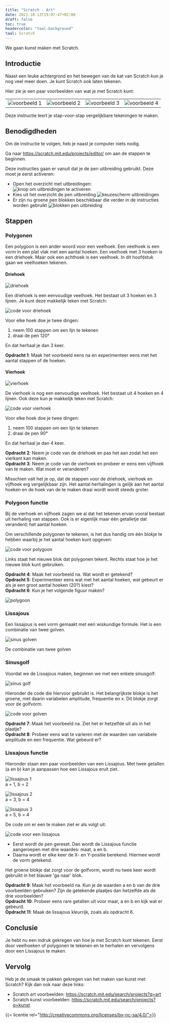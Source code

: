 ```yaml
---
title: "Scratch - Art"
date: 2021-10-13T19:07:47+02:00
draft: false
toc: true
headercolor: "teal-background"
taal: Scratch
---
```


We gaan kunst maken met Scratch.

<!--more-->

## Introductie
Naast een leuke achtergrond en het bewegen van de kat van Scratch kun je nog veel meer doen. Je kunt Scratch ook laten tekenen.

Hier zie je een paar voorbeelden van wat je met Scratch kunt:

|    |    |    |    |
|----|----|----|----|
|![voorbeeld 1](images/example-1.png)|![voorbeeld 2](images/example-2.png)|![voorbeeld 3](images/example-3.png)|![voorbeeld 4](images/example-4.png)|
   

Deze instructie leert je stap-voor-stap vergelijkbare tekeningen te maken.

## Benodigdheden

Om de instructie te volgen, heb je naast je computer niets nodig.

Ga naar https://scratch.mit.edu/projects/editor/ om aan de stappen te beginnen.

Deze instructies gaan er vanuit dat je de pen uitbreiding gebruikt. Deze moet je eerst activeren:

 * Open het overzicht met uitbreidingen:
  ![knop om uitbreidingen te activeren](images/knop-om-uitbreidingen-te-activeren.png)
 * Kies uit het overzicht de pen uitbreiding
  ![keuzescherm uitbreidingen](images/keuze-scherm-uitbreidingen.png)
 * Er zijn nu groene pen blokken beschikbaar die verder in de instructies worden gebruikt
  ![blokken pen uitbreiding](images/blokken-pen-uitbreiding.png)

## Stappen

### Polygonen
Een polygoon is een ander woord voor een veelhoek. Een veelhoek is een vorm in een plat vlak met een aantal hoeken. Een veelhoek met 3 hoeken is een driehoek. Maar ook een achthoek is een veelhoek. In dit hoofdstuk gaan we veelhoeken tekenen.

#### Driehoek

![driehoek](images/driehoek.png)

Een driehoek is een eenvoudige veelhoek. Het bestaat uit 3 hoeken en 3 lijnen. Je kunt deze makkelijk teken met Scratch:

![code voor driehoek](images/driehoek-code.png)

Voor elke hoek doe je twee dingen:

1. neem 100 stappen om een lijn te tekenen
2. draai de pen 120°

En dat herhaal je dan 3 keer.

**Opdracht 1**: Maak het voorbeeld eens na en experimenteer eens met het aantal stappen of de hoeken.

#### Vierhoek

![vierhoek](images/vierhoek.png)

De vierhoek is nog een eenvoudige veelhoek. Het bestaat uit 4 hoeken en 4 lijnen. Ook deze kun je makkelijk teken met Scratch:

![code voor vierhoek](images/vierhoek-code.png)

Voor elke hoek doe je twee dingen:

1. neem 100 stappen om een lijn te tekenen
2. draai de pen 90°

En dat herhaal je dan 4 keer.

**Opdracht 2**: Neem je code van de driehoek en pas het aan zodat het een vierkant kan maken.  
**Opdracht 3**: Neem je code van de vierhoek en probeer er eens een vijfhoek van te maken. Wat moet er veranderen?

Misschien valt het je op, dat de stappen voor de driehoek, vierhoek en vijfhoek erg vergelijkbaar zijn. Het aantal herhalingen is gelijk aan het aantal hoeken en de hoek van de te maken draai wordt wordt steeds groter.

### Polygoon functie

Bij de vierhoek en vijfhoek zagen we al dat het tekenen ervan vooral bestaat uit herhaling van stappen. Ook is er eigenlijk maar één getalletje dat veranderd; het aantal hoeken.

Om verschillende polygonen te tekenen, is het dus handig om één blokje te hebben waarbij je het aantal hoeken kunt opgeven:

![code voor polygoon](images/polygoon-code.png)

Links staat het nieuwe blok dat polygonen tekent. Rechts staat hoe je het nieuwe blok kunt gebruiken.

**Opdracht 4**: Maak het voorbeeld na. Wat wordt er getekend?  
**Opdracht 5**: Experimenteer eens wat met het aantal hoeken, wat gebeurt er als je een groot aantal hoeken (20?) kiest?  
**Opdracht 6**: Kun je het volgende figuur maken?

![polygoon](images/polygoon.png)

### Lissajous
Een lissajous is een vorm gemaakt met een wiskundige formule. Het is een combinatie van twee golven.

![sinus golven](images/golf.gif)

De combinatie van twee golven

### Sinusgolf

Voordat we de Lissajous maken, beginnen we met een enkele sinusgolf:

![sinus golf](images/golf.PNG)

Hieronder de code die hiervoor gebruikt is. Het belangrijkste blokje is het groene, met daarin variabelen amplitude, frequentie en x. Dit blokje zorgt voor de golfvorm.

![code voor golven](images/golf-code.png)

**Opdracht 7**: Maak het voorbeeld na. Ziet het er hetzelfde uit als in het plaatje?  
**Opdracht 8**: Probeer eens wat te varieren met de waarden van variabele amplitude en een frequentie. Wat gebeurd er?

### Lissajous functie
Hieronder staan een paar voorbeelden van een Lissajous. Met twee getallen (a en b) kan je aanpassen hoe een Lissajous eruit ziet.

![lissajous 1](images/lissajous1.png)  
a = 1, b = 2

![lissajous 2](images/lissajous2.png)  
a = 3, b = 4

![lissajous 3](images/lissajous3.png)  
a = 5, b = 4

De code om er een te maken ziet er als volgt uit: 

![code voor een lissajous](images/lissajous-code.png)

- Eerst wordt de pen gereset. Dan wordt de Lissajous functie aangeroepen met drie waardes: maat, a en b.
- Daarna wordt er elke keer de X- en Y-positie berekend. Hiermee wordt de vorm getekend.

Het groene blokje dat zorgt voor de golfvorm, wordt nu twee keer wordt gebruikt in het blauwe 'ga naar' blok.

**Opdracht 9**: Maak het voorbeeld na. Kun je de waarden a en b van de drie voorbeelden gebruiken? Zijn de getekende plaatjes dan hetzelfde als de drie voorbeelden?  
**Opdracht 10**: Probeer eens rare getallen uit voor maar, a en b en kijk wat er gebeurd.  
**Opdracht 11**: Maak de lissajous kleurrijk, zoals als opdracht 6.

## Conclusie
Je hebt nu een indruk gekregen van hoe je met Scratch kunt tekenen. Eerst door veelhoeken of polygonen te tekenen en te herhalen en vervolgens door een Lissajous te maken.

## Vervolg
Heb je de smaak te pakken gekregen van het maken van kunst met Scratch? Kijk dan ook naar deze links:

- Scratch art voorbeelden: https://scratch.mit.edu/search/projects?q=art
- Scratch kunst voorbeelden: https://scratch.mit.edu/search/projects?q=kunst

{{< licentie rel="http://creativecommons.org/licenses/by-nc-sa/4.0/">}}
